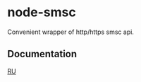 node-smsc
=========

Convenient wrapper of http/https smsc api.

Documentation
-------------

[RU](./docs/ru/README.md)
